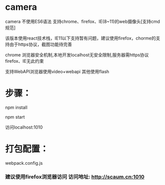 # camera
camera
不使用ES6语法 支持chrome、firefox、IE(8~11)的web摄像头[支持cmd规范]

该版本使用react技术栈，IE11以下支持暂有问题，建议使用firefox，chorme的支持由于https协议，截图功能待完善

chrome 浏览器安全机制,本地开发localhost无安全限制,服务器需https协议
firefox、IE无此约束

支持WebAPI浏览器使用video+webapi
其他使用flash

# 步骤：
npm install 

npm start 

访问localhost:1010

# 打包配置：
webpack.config.js

### 建议使用firefox浏览器访问 访问地址: http://scaum.cn:1010
